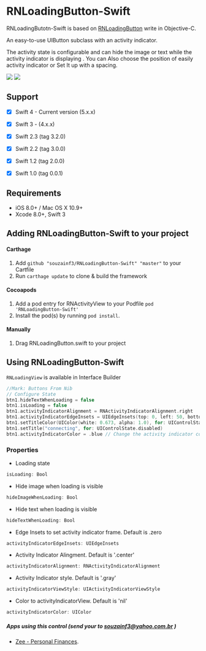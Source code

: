 # RNLoadingButton-Swift

RNLoadingButotn-Swift is based on [RNLoadingButton](https://github.com/souzainf3/RNLoadingButton) write in Objective-C.

An easy-to-use UIButton subclass with an activity indicator.

The activity state is configurable and can hide the image or text while the activity indicator is displaying .
You can Also choose the position of easily activity indicator or Set It up with a spacing.



[![](https://raw.githubusercontent.com/souzainf3/RNLoadingButton-Swift/master/RNLoadingButtonDemo/Screens/screen1.png)](https://raw.githubusercontent.com/souzainf3/RNLoadingButton-Swift/master/RNLoadingButtonDemo/Screens/screen1.png)
[![](https://raw.githubusercontent.com/souzainf3/RNLoadingButton-Swift/master/RNLoadingButtonDemo/Screens/screen2.png)](https://raw.githubusercontent.com/souzainf3/RNLoadingButton-Swift/master/RNLoadingButtonDemo/Screens/screen2.png)

## Support

- [x] Swift 4 - Current version (5.x.x)
- [x] Swift 3 - (4.x.x)
- [x] Swift 2.3 (tag 3.2.0)
- [x] Swift 2.2 (tag 3.0.0)
- [x] Swift 1.2 (tag 2.0.0)
- [x] Swift 1.0 (tag 0.0.1)


## Requirements

* iOS 8.0+ / Mac OS X 10.9+
* Xcode 8.0+, Swift 3

## Adding RNLoadingButton-Swift to your project

#### Carthage

1. Add `github "souzainf3/RNLoadingButton-Swift" "master"` to your Cartfile
2. Run `carthage update` to clone & build the framework

#### Cocoapods

1. Add a pod entry for RNActivityView to your Podfile `pod 'RNLoadingButton-Swift'`
2. Install the pod(s) by running `pod install`.

#### Manually

1. Drag RNLoadingButton.swift to your project

## Using RNLoadingButton-Swift

`RNLoadingView` is available in Interface Builder

```swift
//Mark: Buttons From Nib
// Configure State
btn1.hideTextWhenLoading = false
btn1.isLoading = false
btn1.activityIndicatorAlignment = RNActivityIndicatorAlignment.right
btn1.activityIndicatorEdgeInsets = UIEdgeInsets(top: 0, left: 50, bottom: 0, right: 10)
btn1.setTitleColor(UIColor(white: 0.673, alpha: 1.0), for: UIControlState.disabled)
btn1.setTitle("connecting", for: UIControlState.disabled)
btn1.activityIndicatorColor = .blue // Change the activity indicator color
```


### Properties

* Loading state
```swift
isLoading: Bool
```

* Hide image when loading is visible
```swift
hideImageWhenLoading: Bool
```

* Hide text when loading is visible
```swift
hideTextWhenLoading: Bool
```

* Edge Insets to set activity indicator frame. Default is .zero
```swift
activityIndicatorEdgeInsets: UIEdgeInsets
```

* Activity Indicator Alingment. Default is '.center'
```swift
activityIndicatorAlignment: RNActivityIndicatorAlignment
```

* Activity Indicator style. Default is '.gray'
```swift
activityIndicatorViewStyle: UIActivityIndicatorViewStyle
```

* Color to activityIndicatorView. Default is 'nil'
```swift
activityIndicatorColor: UIColor
```


##### Apps using this control (send your to souzainf3@yahoo.com.br )
- [Zee - Personal Finances](https://itunes.apple.com/us/app/id422694086).
